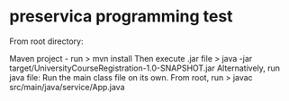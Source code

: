 # preservica programming test
From root directory:

Maven project - run > mvn install
Then execute .jar file > java -jar target/UniversityCourseRegistration-1.0-SNAPSHOT.jar
Alternatively, run java file:
Run the main class file on its own. From root, run
       > javac src/main/java/service/App.java
